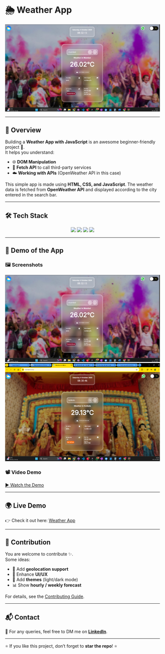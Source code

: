 # 🌦️ Weather App  

<p align="center">
  <img src="./assets/Screenshot%202025-10-04%20083219.png" width="600">
</p>

---

## 📌 Overview  
Building a **Weather App with JavaScript** is an awesome beginner-friendly project 🎯.  
It helps you understand:  
- 🌐 **DOM Manipulation**  
- 🔗 **Fetch API** to call third-party services  
- ☁️ **Working with APIs** (OpenWeather API in this case)  

This simple app is made using **HTML, CSS, and JavaScript**. The weather data is fetched from **OpenWeather API** and displayed according to the city entered in the search bar.  

---

## 🛠️ Tech Stack  

<p align="center">
  <img src="https://img.shields.io/badge/HTML5-E34F26?style=for-the-badge&logo=html5&logoColor=white" />
  <img src="https://img.shields.io/badge/CSS3-1572B6?style=for-the-badge&logo=css3&logoColor=white" />
  <img src="https://img.shields.io/badge/JavaScript-F7DF1E?style=for-the-badge&logo=javascript&logoColor=black" />
  <img src="https://img.shields.io/badge/OpenWeather%20API-1E90FF?style=for-the-badge&logo=cloud&logoColor=white" />
</p>  

---

## 🎥 Demo of the App  

### 🖼️ Screenshots  
![Screenshot 1](./assets/Screenshot%202025-10-04%20083219.png)  
![Screenshot 2](./assets/Screenshot%202025-10-04%20083053.png)  

### 📽️ Video Demo  
[▶️ Watch the Demo](./assets/recording-2025-10-04-083200_mQAgUq3D.mp4)  

---

## 🌍 Live Demo  
👉 Check it out here: [Weather App](https://avinash201199.github.io/weather-app/)  

---

## 🤝 Contribution  
You are welcome to contribute ✨.  
Some ideas:  
- 📍 Add **geolocation support**  
- 🎨 Enhance **UI/UX**  
- 🌈 Add **themes** (light/dark mode)  
- 📊 Show **hourly / weekly forecast**  

For details, see the [Contributing Guide](https://github.com/avinash201199/weather-app/blob/main/CONTRIBUTING.md).  

---

## 📬 Contact  
💬 For any queries, feel free to DM me on **[LinkedIn](https://www.linkedin.com/in/avinash-singh-071b79175)**.  

---

⭐ If you like this project, don’t forget to **star the repo**! ⭐


